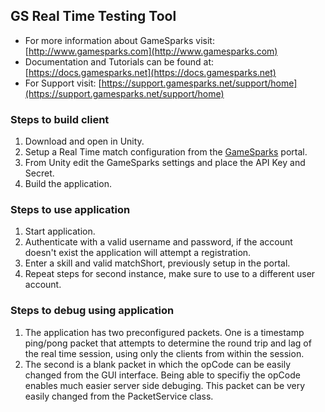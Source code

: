 ## GS Real Time Testing Tool ##
* For more information about GameSparks visit: [http://www.gamesparks.com](http://www.gamesparks.com)
* Documentation and Tutorials can be found at: [https://docs.gamesparks.net](https://docs.gamesparks.net)
* For Support visit: [https://support.gamesparks.net/support/home](https://support.gamesparks.net/support/home)

### Steps to build client ###
1. Download and open in Unity.
2. Setup a Real Time match configuration from the [GameSparks](https://portal2.gamesparks.net/) portal.
3. From Unity edit the GameSparks settings and place the API Key and Secret.
4. Build the application.

### Steps to use application ###
1. Start application.
2. Authenticate with a valid username and password, if the account doesn't exist the application will attempt a registration.
3. Enter a skill and valid matchShort, previously setup in the portal.
4. Repeat steps for second instance, make sure to use to a different user account.

### Steps to debug using application ###
1. The application has two preconfigured packets. One is a timestamp ping/pong packet that attempts to determine the round trip and lag of the real time session, using only the clients from within the session.
2. The second is a blank packet in which the opCode can be easily changed from the GUI interface. Being able to specifiy the opCode enables much easier server side debuging. This packet can be very easily changed from the PacketService class.

